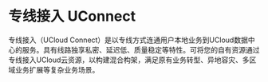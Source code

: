 

# 专线接入 UConnect

专线接入（UCloud
Connect）是以专线方式连通用户本地业务到UCloud数据中心的服务。具有线路独享私密、延迟低、质量稳定等特性。可将您的自有资源通过专线接入UCloud云资源，以构建混合构架，满足原有业务转型、异地容灾、多区域业务扩展等复杂业务场景。
